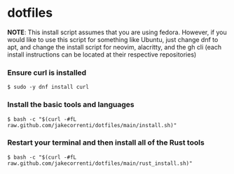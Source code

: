 # dotfiles

**NOTE**: This install script assumes that you are using fedora. However, if you would like to use this script for something like Ubuntu, just change dnf to apt, and change the install script for neovim, alacritty, and the gh cli (each install instructions can be located at their respective repositories)

### Ensure curl is installed
`$ sudo -y dnf install curl`

### Install the basic tools and languages
`$ bash -c "$(curl -#fL raw.github.com/jakecorrenti/dotfiles/main/install.sh)"`

### Restart your terminal and then install all of the Rust tools
`$ bash -c "$(curl -#fL raw.github.com/jakecorrenti/dotfiles/main/rust_install.sh)"`
